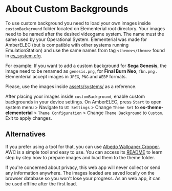 # About Custom Backgrounds

To use custom background you need to load your own images inside `customBackground` folder located on Elementerial root directory. Your images need to be named after the desired videogame system. The name must the same used by your Operational System. Elementerial was made for AmberELEC (but is compatible with other systems running EmulationStation) and use the same names from tag `<theme></theme>` found in [es_system.cfg](https://github.com/AmberELEC/AmberELEC/blob/dev/packages/ui/emulationstation/config/es_systems.cfg).

For example: If you want to add a custom background for **Sega Genesis**, the image need to be renamed as `genesis.png`, for **Final Burn Neo**, `fbn.png` . Elementerial accept images in `JPEG`, `PNG` and `WEBP` formats.

Please, use the images inside [assets/systems/](assets/systems/) as a reference.

After placing your images inside `customBackground`, enable custom backgrounds in your device settings.
On AmberELEC, press `Start` to open system menu > Navigate to `UI Settings` > Change `Theme Set` to **es-theme-elementerial** > `Theme Configuration` > Change `Theme Background` to `Custom`. Exit to apply changes.

## Alternatives

If you prefer using a tool for that, you can use [Albedo Wallpaper Cropper](https://albedo-wallpaper-cropper.vercel.app/). AWC is a simple tool and easy to use. You can access its [README](https://github.com/mluizvitor/albedo-wallpaper-cropper/blob/master/README.md) to learn step by step how to prepare images and load them to the theme folder.

If you're concerned about privacy, this web app will never collect or send any information anywhere. The images loaded are saved locally on the browser database so you won't lose your progress. As an web app, it can be used offline after the first load.
